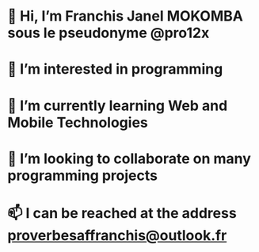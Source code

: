 # 👋 Hi, I’m Franchis Janel MOKOMBA sous le pseudonyme @pro12x
# 👀 I’m interested in programming
# 🌱 I’m currently learning Web and Mobile Technologies
# 💞️ I’m looking to collaborate on many programming projects
# 📫 I can be reached at the address proverbesaffranchis@outlook.fr

<!---
pro12x/pro12x is a ✨ special ✨ repository because its `README.md` (this file) appears on your GitHub profile.
You can click the Preview link to take a look at your changes.
--->
